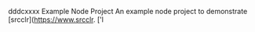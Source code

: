 dddcxxxx Example Node Project
An example node project to demonstrate [srcclr](https://www.srcclr.
['l
